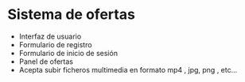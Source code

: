 # Sistema de ofertas 

- Interfaz de usuario 
- Formulario de registro
- Formulario de inicio de sesión 
- Panel de ofertas 
- Acepta subir ficheros multimedia en formato mp4 , jpg, png , etc...